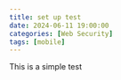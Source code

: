 ```yaml
---
title: set up test
date: 2024-06-11 19:00:00
categories: [Web Security]
tags: [mobile]
---
```


This is a simple test
